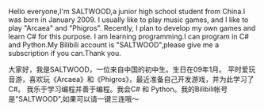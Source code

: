 Hello everyone,I'm SALTWOOD,a junior high school student from China.I was born in January 2009.
I usually like to play music games, and I like to play "Arcaea" and "Phigros". Recently, I plan to develop my own games and learn C# for this purpose.
I am learning programming.I can program in C# and Python.My Bilibili account is "SALTWOOD",please give me a subscription if you can.Thank you.

大家好，我是SALTWOOD，一位来自中国的初中生。生日在09年1月。
平时爱玩音游，喜欢玩《Arcaea》和《Phigros》，最近准备自己开发游戏，并为此学习了C#。
我乐于学习编程并善于编程。我会C# 和 Python。我的Bilibili帐号是"SALTWOOD",如果可以请一键三连哦～
<!---
SALTWOOD/SALTWOOD is a ✨ special ✨ repository because its `README.md` (this file) appears on your GitHub profile.
You can click the Preview link to take a look at your changes.
--->
